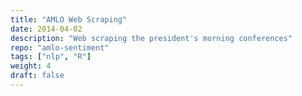 ```yaml
---
title: "AMLO Web Scraping"
date: 2014-04-02
description: "Web scraping the president's morning conferences"
repo: "amlo-sentiment"
tags: ["nlp", "R"]
weight: 4
draft: false
---
```

